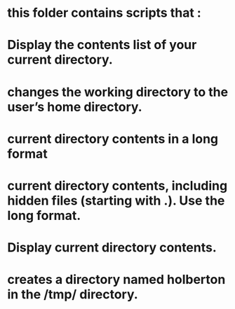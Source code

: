 # this folder contains scripts that : 
# 
# Display the contents list of your current directory.
# changes the working directory to the user’s home directory.
#  current directory contents in a long format
#  current directory contents, including hidden files (starting with .). Use the long format.
# Display current directory contents.
# creates a directory named holberton in the /tmp/ directory.
#